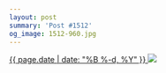 ```yaml
---
layout: post
summary: 'Post #1512'
og_image: 1512-960.jpg
---
```


<p>
 <time>
  <a href="/1512">
   {{ page.date | date: "%B %-d, %Y" }}
  </a>
 </time>
 <a href="/1512">
  <img sizes="(min-width: 700px) 50vw, calc(100vw - 2rem)" src="{{ site.assets_url }}/1512-480.jpg" srcset="{{ site.assets_url }}/1512-240.jpg 240w, {{ site.assets_url }}/1512-480.jpg 480w, {{ site.assets_url }}/1512-720.jpg 720w, {{ site.assets_url }}/1512-960.jpg 960w"/>
 </a>
</p>
